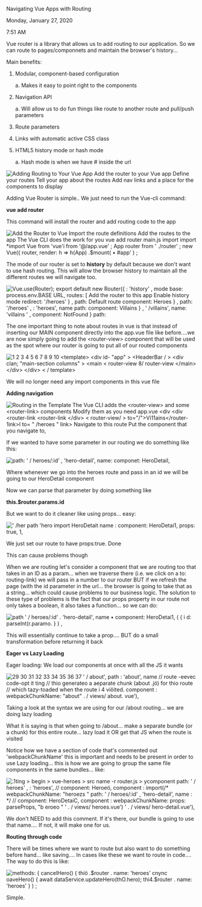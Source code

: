 Navigating Vue Apps with Routing

Monday, January 27, 2020

7:51 AM

Vue router is a library that allows us to add routing to our application. So we can route to pages/componnets and maintain the browser\'s history...

Main benefits:

1.  Modular, component-based configuration

    a.  Makes it easy to point right to the components

2.  Navigation API

    a.  Will allow us to do fun things like route to another route and pull/push parameters

3.  Route parameters

4.  Links with automatic active CSS class

5.  HTML5 history mode or hash mode

    a.  Hash mode is when we have \# inside the url

![Adding Routing to Your Vue App Add the router to your Vue app Define your routes Tell your app about the routes Add nav links and a place for the components to display ](005_Navigating_Vue_Apps_with_Routing_000.png)

Adding Vue Router is simple.. We just need to run the Vue-cli command:

**vue add router**

This command will install the router and add routing code to the app

![Add the Router to Vue Import the route definitions Add the routes to the app The Vue CLI does the work for you vue add router main.js import import \*import Vue from \'vue\'i from \'@/app.vue\' ; App router from \' ./router\' ; new Vue({ router, render: h =\> h(App) .\$mount( • #app\' ) ; ](005_Navigating_Vue_Apps_with_Routing_001.png)

The mode of our router is set to **history** by default because we don\'t want to use hash routing. This will allow the browser history to maintain all the different routes we will navigate too.

![Vue.use(Router); export default new Router({ : \'history\' , mode base: process.env.BASE URL, routes: \[ Add the router to this app Enable history mode redirect: \'/heroes\' } , path: Default route component: Heroes } , path: \'/heroes\' , : \'heroes\', name path: component: Villains } , \' /villains\', name: \'villains \' , component: NotFound } path: ](005_Navigating_Vue_Apps_with_Routing_002.png)

The one important thing to note about routes in vue is that instead of inserting our MAIN component directly into the app.vue file like before....we are now simply going to add the \<router-view\> component that will be used as the spot where our router is going to put all of our routed components

![1 2 3 4 5 6 7 8 9 10 \<template\> \<div id- \"app\" \> \<HeaderBar / \> \<div clan; \"main-section columns\" \> \<main \< router-view 8/ router-view \</main\> \</div\> \</div\> \< / template\> ](005_Navigating_Vue_Apps_with_Routing_003.png)

We will no longer need any import components in this vue file

**Adding navigation**

![Routing in the Template The Vue CLI adds the \<router-view\> and some \<router-link\> components Modify them as you need app.vue \<div \<div \<router-link \<router-link \</div\> \< router-view/ \> to=\"/\"\>Vi11ains\</router-1ink\>l to= \" /heroes \" link\> Navigate to this route Put the component that you navigate to, ](005_Navigating_Vue_Apps_with_Routing_004.png)

If we wanted to have some parameter in our routing we do something like this:

![path: \' / heroes/:id\' , \'hero-detail\', name: componet: HeroDetaiI, ](005_Navigating_Vue_Apps_with_Routing_005.png)

Where whenever we go into the heroes route and pass in an id we will be going to our HeroDetail component

Now we can parse that parameter by doing something like

**this.\$router.params.id**

But we want to do it cleaner like using props... easy:

![\' /her path \'hero import HeroDetait name : component: HeroDetai1, props: true, 1, ](005_Navigating_Vue_Apps_with_Routing_006.png)

We just set our route to have props:true. Done

This can cause problems though

When we are routing let\'s consider a component that we are routing too that takes in an ID as a param... when we traverse there (i.e. we click on a to: routing-link) we will pass in a number to our router BUT if we refresh the page (with the id parameter in the url... the browser is going to take that as a string... which could cause problems to our business logic. The solution to these type of problems is the fact that our props property in our route not only takes a boolean, it also takes a function... so we can do:

![path \' / heroes/:id\' . \'hero-detail\', name • component: HeroDetai1, ( { i d: parselnt(r.paramo. } ) , ](005_Navigating_Vue_Apps_with_Routing_007.png)

This will essentially continue to take a prop.... BUT do a small transformation before returning it back

**Eager vs Lazy Loading**

Eager loading: We load our components at once with all the JS it wants

![29 30 31 32 33 34 35 36 37 \' / about\', path : \'about\', name // route -eevec code-opt it ting // thio generateo a aeparate chunk (about .jö) for thio route // which tazy-toaded when the route i 4 viöited. component : webpackChunkName: \"about\" . / views/ about. vue\'), ](005_Navigating_Vue_Apps_with_Routing_008.png)

Taking a look at the syntax we are using for our /about routing... we are doing lazy loading

What it is saying is that when going to /about... make a separate bundle (or a chunk) for this entire route... lazy load it OR get that JS when the route is visited

Notice how we have a section of code that\'s commented out \'webpackChunkName\' this is important and needs to be present in order to use Lazy loading... this is how we are going to group the same file components in the same bundles... like:

![.1ting \> begin \> vue-heroes \> src name -r router.js \> ycomponent path: \' / heroes\' , : \'heroes\', // component: Heroeö, component : import(/\* webpackChunkName: \"heroezs \" path: \' / heroes/:id\' , \'hero-detail\', name : \*/ // component: HeroDetaiC, component : webpackChunkName: props: parseProps, \"b eroeo \" \' . / views/ heroes.vue\') \' . / views/ hero-detail.vue\'), ](005_Navigating_Vue_Apps_with_Routing_009.png)

We don't NEED to add this comment. If it\'s there, our bundle is going to use that name.... If not, it will make one for us.

**Routing through code**

There will be times where we want to route but also want to do something before hand... like saving.... In cases like these we want to route in code.... The way to do this is like:

![methods: { cancelHero() { thiö .\$router . name: \'heroes\' cnync oaveHero() { await dataService.updateHero(thO.hero); thi4.\$router . name: \'heroes\' } ) ; ](005_Navigating_Vue_Apps_with_Routing_010.png)

Simple.
